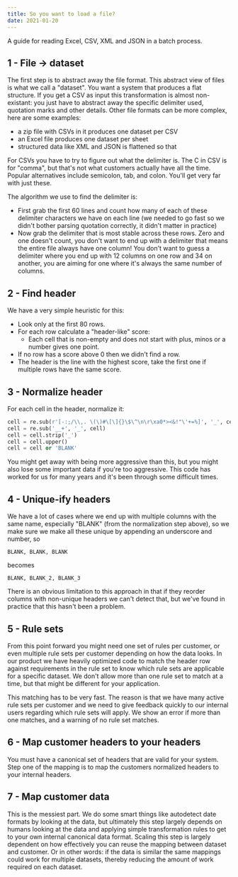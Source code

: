 ```yaml
---
title: So you want to load a file?
date: 2021-01-20 
---
```


A guide for reading Excel, CSV, XML and JSON in a batch process.


## 1 - File -> dataset

The first step is to abstract away the file format. This abstract view of files is what we call a "dataset". You want a system that produces a flat structure. If you get a CSV as input this transformation is almost non-existant: you just have to abstract away the specific delimiter used, quotation marks and other details. Other file formats can be more complex, here are some examples:

- a zip file with CSVs in it produces one dataset per CSV
- an Excel file produces one dataset per sheet
- structured data like XML and JSON is flattened so that 

For CSVs you have to try to figure out what the delimiter is. The C in CSV is for "comma", but that's not what customers actually have all the time. Popular alternatives include semicolon, tab, and colon. You'll get very far with just these.

The algorithm we use to find the delimiter is:

- First grab the first 60 lines and count how many of each of these delimiter characters we have on each line (we needed to go fast so we didn't bother parsing quotation correctly, it didn't matter in practice)
- Now grab the delimiter that is most stable across these rows. Zero and one doesn't count, you don't want to end up with a delimiter that means the entire file always have one column! You don't want to guess a delimiter where you end up with 12 columns on one row and 34 on another, you are aiming for one where it's always the same number of columns.

## 2 - Find header

We have a very simple heuristic for this: 

- Look only at the first 80 rows.
- For each row calculate a "header-like" score:
    - Each cell that is non-empty and does not start with plus, minos or a number gives one point.
- If no row has a score above 0 then we didn't find a row.
- The header is the line with the highest score, take the first one if multiple rows have the same score.

## 3 - Normalize header

For each cell in the header, normalize it:

```python
cell = re.sub(r'[-:;/\\,. \(\)#\[\]{}\$\^\n\r\xa0*><&!"\'+=%]', '_', cell)
cell = re.sub('__+', '_', cell)
cell = cell.strip('_')
cell = cell.upper()
cell = cell or 'BLANK'
```

You might get away with being more aggressive than this, but you might also lose some important data if you're too aggressive. This code has worked for us for many years and it's been through some difficult times.

## 4 - Unique-ify headers

We have a lot of cases where we end up with multiple columns with the same name, especially "BLANK" (from the normalization step above), so we make sure we make all these unique by appending an underscore and number, so 

    BLANK, BLANK, BLANK

becomes

    BLANK, BLANK_2, BLANK_3

There is an obvious limitation to this approach in that if they reorder columns with non-unique headers we can't detect that, but we've found in practice that this hasn't been a problem.

## 5 - Rule sets

From this point forward you might need one set of rules per customer, or even multiple rule sets per customer depending on how the data looks. In our product we have heavily optimized code to match the header row against requirements in the rule set to know which rule sets are applicable for a specific dataset. We don't allow more than one rule set to match at a time, but that might be different for your application. 

This matching has to be very fast. The reason is that we have many active rule sets per customer and we need to give feedback quickly to our internal users regarding which rule sets will apply. We show an error if more than one matches, and a warning of no rule set matches.

## 6 - Map customer headers to your headers

You must have a canonical set of headers that are valid for your system. Step one of the mapping is to map the customers normalized headers to your internal headers.

## 7 - Map customer data

This is the messiest part. We do some smart things like autodetect date formats by looking at the data, but ultimately this step largely depends on humans looking at the data and applying simple transformation rules to get to your own internal canonical data format. Scaling this step is largely dependent on how effectively you can reuse the mapping between dataset and customer. Or in other words: if the data is similar the same mappings could work for multiple datasets, thereby reducing the amount of work required on each dataset.
